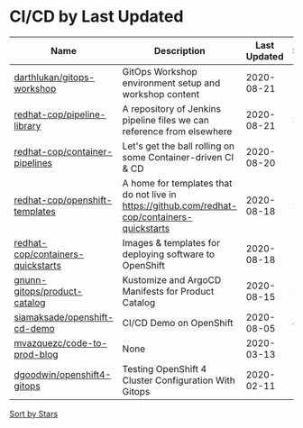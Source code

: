 # CI/CD by Last Updated

Name | Description | Last Updated | Stars 
--- | --- | --- | --- 
[darthlukan/gitops-workshop](https://github.com/darthlukan/gitops-workshop) | GitOps Workshop environment setup and workshop content | 2020-08-21 | 1 
[redhat-cop/pipeline-library](https://github.com/redhat-cop/pipeline-library) | A repository of Jenkins pipeline files we can reference from elsewhere | 2020-08-21 | 39 
[redhat-cop/container-pipelines](https://github.com/redhat-cop/container-pipelines) | Let's get the ball rolling on some Container-driven CI & CD | 2020-08-20 | 114 
[redhat-cop/openshift-templates](https://github.com/redhat-cop/openshift-templates) | A home for templates that do not live in https://github.com/redhat-cop/containers-quickstarts | 2020-08-18 | 23 
[redhat-cop/containers-quickstarts](https://github.com/redhat-cop/containers-quickstarts) | Images & templates for deploying software to OpenShift | 2020-08-18 | 190 
[gnunn-gitops/product-catalog](https://github.com/gnunn-gitops/product-catalog) | Kustomize and ArgoCD Manifests for Product Catalog | 2020-08-15 | 5 
[siamaksade/openshift-cd-demo](https://github.com/siamaksade/openshift-cd-demo) | CI/CD Demo on OpenShift | 2020-08-05 | 446 
[mvazquezc/code-to-prod-blog](https://github.com/mvazquezc/code-to-prod-blog) | None | 2020-03-13 | 1 
[dgoodwin/openshift4-gitops](https://github.com/dgoodwin/openshift4-gitops) | Testing OpenShift 4 Cluster Configuration With Gitops | 2020-02-11 | 15 

[Sort by Stars](CI_CD.Stars.md)